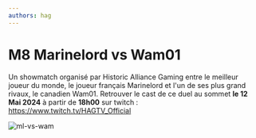 ```yaml
---
authors: hag
---
```


# M8 Marinelord vs Wam01

Un showmatch organisé par Historic Alliance Gaming entre le meilleur joueur du monde, le joueur français Marinelord et l'un de ses plus grand rivaux, le canadien Wam01.
Retrouver le cast de ce duel au sommet **le 12 Mai 2024** à partir de **18h00** sur twitch : https://www.twitch.tv/HAGTV_Official

![ml-vs-wam](/img/hag/MLvsWAM-12-05-2024.png)

